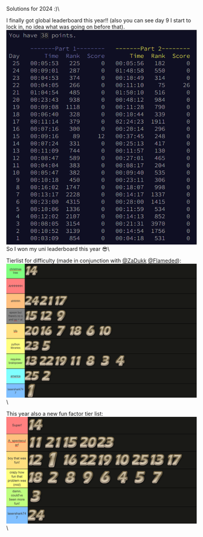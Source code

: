 Solutions for 2024 :)\

I finally got global leaderboard this year!! (also you can see day 9 I start to lock in, no idea what was going on before that).\
![stats](https://github.com/bananadado/Advent-Of-Code/blob/main/2024/stats_2024.png?raw=true)\
So I won my uni leaderboard this year 😎\

Tierlist for difficulty (made in conjunction with [@ZaDukk](https://github.com/ZaDukk) [@Flameded](https://github.com/Flameded)):\
![tierlist](https://github.com/bananadado/Advent-Of-Code/blob/main/2024/AoC2024TierList.png?raw=true)\

This year also a new fun factor tier list:
![tierlist](https://github.com/bananadado/Advent-Of-Code/blob/main/2024/AoC2024TierFun.png?raw=true)\
